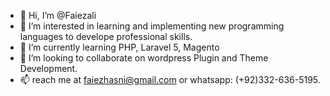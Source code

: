 - 👋 Hi, I’m @Faiezali
- 👀 I’m interested in learning and implementing new programming languages to develope professional skills.
- 🌱 I’m currently learning PHP, Laravel 5, Magento
- 💞️ I’m looking to collaborate on wordpress Plugin and Theme Development.
- 📫 reach me at faiezhasni@gmail.com or whatsapp: (+92)332-636-5195.

<!---
Faiezali/Faiezali is a ✨ special ✨ repository because its `README.md` (this file) appears on your GitHub profile.
You can click the Preview link to take a look at your changes.
--->
